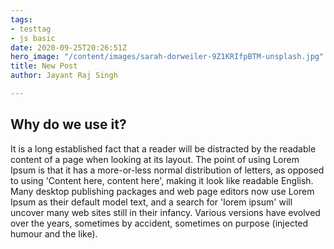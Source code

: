 ```yaml
---
tags:
- testtag
- js basic
date: 2020-09-25T20:26:51Z
hero_image: "/content/images/sarah-dorweiler-9Z1KRIfpBTM-unsplash.jpg"
title: New Post
author: Jayant Raj Singh

---
```

## Why do we use it?

It is a long established fact that a reader will be distracted by the readable content of a page when looking at its layout. The point of using Lorem Ipsum is that it has a more-or-less normal distribution of letters, as opposed to using 'Content here, content here', making it look like readable English. Many desktop publishing packages and web page editors now use Lorem Ipsum as their default model text, and a search for 'lorem ipsum' will uncover many web sites still in their infancy. Various versions have evolved over the years, sometimes by accident, sometimes on purpose (injected humour and the like).